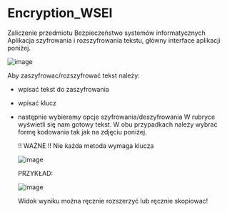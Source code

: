 # Encryption_WSEI
Zaliczenie przedmiotu Bezpieczeństwo systemów informatycznych 
Aplikacja szyfrowania i rozszyfrowania tekstu, główny interface aplikacji poniżej.

![image](https://github.com/JakubSencio/Encryption_WSEI/assets/116436495/352238af-9276-4a39-8c91-9f917fd4393c)

Aby zaszyfrowac/rozszyfrować tekst należy:
- wpisać tekst do zaszyfrowania
- wpisać klucz
- następnie wybieramy opcje szyfrowania/deszyfrowania
  W rubryce wyświetli się nam gotowy tekst. W obu przypadkach należy wybrać formę kodowania tak jak na zdjęciu poniżej.

  !! WAŻNE !! Nie każda metoda wymaga klucza

  ![image](https://github.com/JakubSencio/Encryption_WSEI/assets/116436495/1089dd0e-9c65-43a2-9de7-9c64199a3dbe)

  PRZYKŁAD:

  ![image](https://github.com/JakubSencio/Encryption_WSEI/assets/116436495/1bf706ed-04d8-4ebb-9f5f-3d54ee8132de)

  Widok wyniku można ręcznie rozszerzyć lub ręcznie skopiowac!



  
